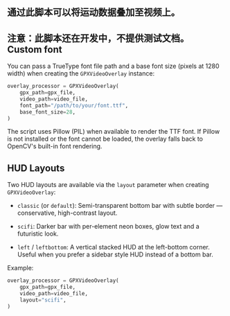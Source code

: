 ## 通过此脚本可以将运动数据叠加至视频上。

注意：此脚本还在开发中，不提供测试文档。
Custom font
-----------

You can pass a TrueType font file path and a base font size (pixels at 1280 width) when creating the `GPXVideoOverlay` instance:

```python
overlay_processor = GPXVideoOverlay(
	gpx_path=gpx_file,
	video_path=video_file,
	font_path="/path/to/your/font.ttf",
	base_font_size=28,
)
```

The script uses Pillow (PIL) when available to render the TTF font. If Pillow is not installed or the font cannot be loaded, the overlay falls back to OpenCV's built-in font rendering.

HUD Layouts
-----------

Two HUD layouts are available via the `layout` parameter when creating `GPXVideoOverlay`:

- `classic` (or `default`): Semi-transparent bottom bar with subtle border — conservative, high-contrast layout.
- `scifi`: Darker bar with per-element neon boxes, glow text and a futuristic look.

- `left` / `leftbottom`: A vertical stacked HUD at the left-bottom corner. Useful when you prefer a sidebar style HUD instead of a bottom bar.

Example:

```python
overlay_processor = GPXVideoOverlay(
	gpx_path=gpx_file,
	video_path=video_file,
	layout="scifi",
)
```